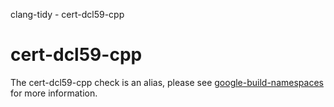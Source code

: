 clang-tidy - cert-dcl59-cpp

</div>

<div class="meta"
http-equiv=refresh="5;URL=google-build-namespaces.html">

</div>

# cert-dcl59-cpp

The cert-dcl59-cpp check is an alias, please see
[google-build-namespaces](https://clang.llvm.org/extra/clang-tidy/checks/google-build-namespaces.html) for more
information.
